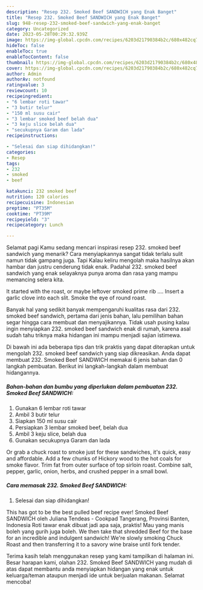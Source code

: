 ```yaml
---
description: "Resep 232. Smoked Beef SANDWICH yang Enak Banget"
title: "Resep 232. Smoked Beef SANDWICH yang Enak Banget"
slug: 948-resep-232-smoked-beef-sandwich-yang-enak-banget
category: Uncategorized
date: 2023-05-28T00:29:32.939Z
image: https://img-global.cpcdn.com/recipes/6203d21790384b2c/680x482cq70/232-smoked-beef-sandwich-foto-resep-utama.jpg
hideToc: false
enableToc: true
enableTocContent: false
thumbnail: https://img-global.cpcdn.com/recipes/6203d21790384b2c/680x482cq70/232-smoked-beef-sandwich-foto-resep-utama.jpg
cover: https://img-global.cpcdn.com/recipes/6203d21790384b2c/680x482cq70/232-smoked-beef-sandwich-foto-resep-utama.jpg
author: Admin
authorAv: notfound
ratingvalue: 3
reviewcount: 10
recipeingredient:
- "6 lembar roti tawar"
- "3 butir telur"
- "150 ml susu cair"
- "3 lembar smoked beef belah dua"
- "3 keju slice belah dua"
- "secukupnya Garam dan lada"
recipeinstructions:

- "Selesai dan siap dihidangkan!"
categories:
- Resep
tags:
- 232
- smoked
- beef

katakunci: 232 smoked beef 
nutrition: 120 calories
recipecuisine: Indonesian
preptime: "PT35M"
cooktime: "PT39M"
recipeyield: "3"
recipecategory: Lunch

---
```



Selamat pagi Kamu sedang mencari inspirasi resep 232. smoked beef sandwich yang menarik? Cara menyiapkannya sangat tidak terlalu sulit namun tidak gampang juga. Tapi Kalau keliru mengolah maka hasilnya akan hambar dan justru cenderung tidak enak. Padahal 232. smoked beef sandwich yang enak selayaknya punya aroma dan rasa yang mampu memancing selera kita.


It started with the roast, or maybe leftover smoked prime rib …. Insert a garlic clove into each slit. Smoke the eye of round roast.

Banyak hal yang sedikit banyak mempengaruhi kualitas rasa dari 232. smoked beef sandwich, pertama dari jenis bahan, lalu pemilihan bahan segar hingga cara membuat dan menyajikannya. Tidak usah pusing kalau ingin menyiapkan 232. smoked beef sandwich enak di rumah, karena asal sudah tahu triknya maka hidangan ini mampu menjadi sajian istimewa.


Di bawah ini ada beberapa tips dan trik praktis yang dapat diterapkan untuk mengolah 232. smoked beef sandwich yang siap dikreasikan. Anda dapat membuat 232. Smoked Beef SANDWICH memakai 6 jenis bahan dan 0 langkah pembuatan. Berikut ini langkah-langkah dalam membuat hidangannya.

<!--inarticleads1-->

##### Bahan-bahan dan bumbu yang diperlukan dalam pembuatan 232. Smoked Beef SANDWICH:

1. Gunakan 6 lembar roti tawar
1. Ambil 3 butir telur
1. Siapkan 150 ml susu cair
1. Persiapkan 3 lembar smoked beef, belah dua
1. Ambil 3 keju slice, belah dua
1. Gunakan secukupnya Garam dan lada


Or grab a chuck roast to smoke just for these sandwiches, it&#39;s quick, easy and affordable. Add a few chunks of Hickory wood to the hot coals for smoke flavor. Trim fat from outer surface of top sirloin roast. Combine salt, pepper, garlic, onion, herbs, and crushed pepper in a small bowl. 

<!--inarticleads2-->

##### Cara memasak 232. Smoked Beef SANDWICH:


1. Selesai dan siap dihidangkan!

This has got to be the best pulled beef recipe ever! Smoked Beef SANDWICH oleh Juliana Tendeas - Cookpad Tangerang, Provinsi Banten, Indonesia Roti tawar enak dibuat jadi apa saja, praktis! Mau yang manis boleh yang gurih juga boleh. We then take that shredded Beef for the base for an incredible and indulgent sandwich! We&#39;re slowly smoking Chuck Roast and then transferring it to a savory wine braise until fork tender. 

Terima kasih telah menggunakan resep yang kami tampilkan di halaman ini. Besar harapan kami, olahan 232. Smoked Beef SANDWICH yang mudah di atas dapat membantu anda menyiapkan hidangan yang enak untuk keluarga/teman ataupun menjadi ide untuk berjualan makanan. Selamat mencoba!
